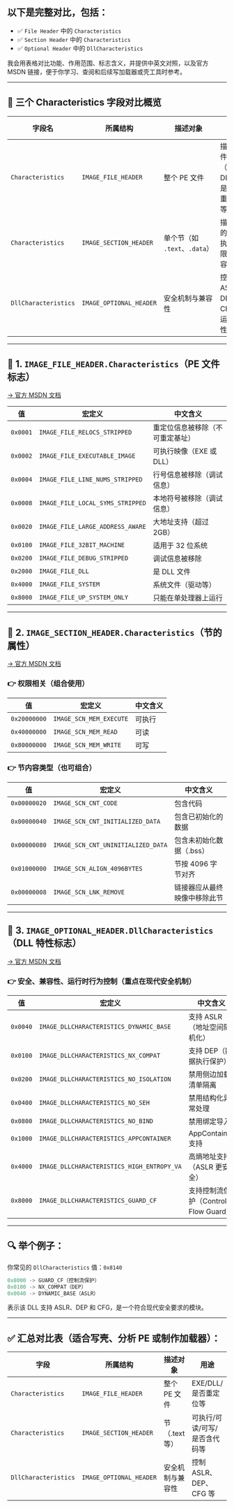 ## 以下是完整对比，包括：

* ✅ `File Header` 中的 `Characteristics`
* ✅ `Section Header` 中的 `Characteristics`
* ✅ `Optional Header` 中的 `DllCharacteristics`

我会用表格对比功能、作用范围、标志含义，并提供中英文对照，以及官方 MSDN 链接，便于你学习、查阅和后续写加载器或壳工具时参考。

---

## 🧠 三个 Characteristics 字段对比概览

| 字段名                  | 所属结构                    | 描述对象                   | 用途                      | 示例                    | MSDN 链接                                                                                            |
| -------------------- | ----------------------- | ---------------------- | ----------------------- | --------------------- | -------------------------------------------------------------------------------------------------- |
| `Characteristics`    | `IMAGE_FILE_HEADER`     | 整个 PE 文件               | 描述文件类型（EXE、DLL）、是否可重定位等 | `0x2000` 表示是 DLL      | [MSDN 说明](https://learn.microsoft.com/en-us/windows/win32/api/winnt/ns-winnt-image_file_header)    |
| `Characteristics`    | `IMAGE_SECTION_HEADER`  | 单个节（如 `.text`、`.data`） | 描述节的读写执行权限和内容           | `0x60000020` 可读可执行代码段 | [MSDN 说明](https://learn.microsoft.com/en-us/windows/win32/api/winnt/ns-winnt-image_section_header) |
| `DllCharacteristics` | `IMAGE_OPTIONAL_HEADER` | 安全机制与兼容性               | 控制 ASLR、DEP、CFG 等运行特性   | `0x0040` 启用 ASLR      | [MSDN 说明](https://learn.microsoft.com/en-us/windows/win32/debug/pe-format#dll-characteristics)     |

---

## 📘 1. `IMAGE_FILE_HEADER.Characteristics`（PE 文件标志）

[→ 官方 MSDN 文档](https://learn.microsoft.com/en-us/windows/win32/api/winnt/ns-winnt-image_file_header)

| 值        | 宏定义                              | 中文含义             |
| -------- | -------------------------------- | ---------------- |
| `0x0001` | `IMAGE_FILE_RELOCS_STRIPPED`     | 重定位信息被移除（不可重定基址） |
| `0x0002` | `IMAGE_FILE_EXECUTABLE_IMAGE`    | 可执行映像（EXE 或 DLL） |
| `0x0004` | `IMAGE_FILE_LINE_NUMS_STRIPPED`  | 行号信息被移除（调试信息）    |
| `0x0008` | `IMAGE_FILE_LOCAL_SYMS_STRIPPED` | 本地符号被移除（调试信息）    |
| `0x0020` | `IMAGE_FILE_LARGE_ADDRESS_AWARE` | 大地址支持（超过 2GB）    |
| `0x0100` | `IMAGE_FILE_32BIT_MACHINE`       | 适用于 32 位系统       |
| `0x0200` | `IMAGE_FILE_DEBUG_STRIPPED`      | 调试信息被移除          |
| `0x2000` | `IMAGE_FILE_DLL`                 | 是 DLL 文件         |
| `0x4000` | `IMAGE_FILE_SYSTEM`              | 系统文件（驱动等）        |
| `0x8000` | `IMAGE_FILE_UP_SYSTEM_ONLY`      | 只能在单处理器上运行       |

---

## 📙 2. `IMAGE_SECTION_HEADER.Characteristics`（节的属性）

[→ 官方 MSDN 文档](https://learn.microsoft.com/en-us/windows/win32/api/winnt/ns-winnt-image_section_header)

### 👉 权限相关（组合使用）

| 值            | 宏定义                     | 中文含义 |
| ------------ | ----------------------- | ---- |
| `0x20000000` | `IMAGE_SCN_MEM_EXECUTE` | 可执行  |
| `0x40000000` | `IMAGE_SCN_MEM_READ`    | 可读   |
| `0x80000000` | `IMAGE_SCN_MEM_WRITE`   | 可写   |

### 👉 节内容类型（也可组合）

| 值            | 宏定义                                | 中文含义           |
| ------------ | ---------------------------------- | -------------- |
| `0x00000020` | `IMAGE_SCN_CNT_CODE`               | 包含代码           |
| `0x00000040` | `IMAGE_SCN_CNT_INITIALIZED_DATA`   | 包含已初始化的数据      |
| `0x00000080` | `IMAGE_SCN_CNT_UNINITIALIZED_DATA` | 包含未初始化数据（.bss） |
| `0x01000000` | `IMAGE_SCN_ALIGN_4096BYTES`        | 节按 4096 字节对齐   |
| `0x00000008` | `IMAGE_SCN_LNK_REMOVE`             | 链接器应从最终映像中移除此节 |

---

## 📒 3. `IMAGE_OPTIONAL_HEADER.DllCharacteristics`（DLL 特性标志）

[→ 官方 MSDN 文档](https://learn.microsoft.com/en-us/windows/win32/debug/pe-format#dll-characteristics)

### 👉 安全、兼容性、运行时行为控制（重点在现代安全机制）

| 值        | 宏定义                                        | 中文含义                        |
| -------- | ------------------------------------------ | --------------------------- |
| `0x0040` | `IMAGE_DLLCHARACTERISTICS_DYNAMIC_BASE`    | 支持 ASLR（地址空间随机化）            |
| `0x0100` | `IMAGE_DLLCHARACTERISTICS_NX_COMPAT`       | 支持 DEP（数据执行保护）              |
| `0x0200` | `IMAGE_DLLCHARACTERISTICS_NO_ISOLATION`    | 禁用侧边加载清单隔离                  |
| `0x0400` | `IMAGE_DLLCHARACTERISTICS_NO_SEH`          | 禁用结构化异常处理                   |
| `0x0800` | `IMAGE_DLLCHARACTERISTICS_NO_BIND`         | 禁用绑定导入                      |
| `0x1000` | `IMAGE_DLLCHARACTERISTICS_APPCONTAINER`    | AppContainer 支持             |
| `0x4000` | `IMAGE_DLLCHARACTERISTICS_HIGH_ENTROPY_VA` | 高熵地址支持（ASLR 更安全）            |
| `0x8000` | `IMAGE_DLLCHARACTERISTICS_GUARD_CF`        | 支持控制流保护（Control Flow Guard） |

---

## 🔍 举个例子：

你常见的 `DllCharacteristics` 值：`0x8140`

```c
0x8000 -> GUARD_CF（控制流保护）
0x0100 -> NX_COMPAT（DEP）
0x0040 -> DYNAMIC_BASE（ASLR）
```

表示该 DLL 支持 ASLR、DEP 和 CFG，是一个符合现代安全要求的模块。

---

## ✅ 汇总对比表（适合写壳、分析 PE 或制作加载器）：

| 字段                   | 所属结构                    | 描述对象      | 用途                | 示例                      | MSDN 链接                                                                                       |
| -------------------- | ----------------------- | --------- | ----------------- | ----------------------- | --------------------------------------------------------------------------------------------- |
| `Characteristics`    | `IMAGE_FILE_HEADER`     | 整个 PE 文件  | EXE/DLL/是否重定位等    | `0x2002` = 可执行 DLL      | [文档](https://learn.microsoft.com/en-us/windows/win32/api/winnt/ns-winnt-image_file_header)    |
| `Characteristics`    | `IMAGE_SECTION_HEADER`  | 节（.text等） | 可执行/可读/可写/是否含代码等  | `0x60000020`            | [文档](https://learn.microsoft.com/en-us/windows/win32/api/winnt/ns-winnt-image_section_header) |
| `DllCharacteristics` | `IMAGE_OPTIONAL_HEADER` | 安全机制与兼容性  | 控制 ASLR、DEP、CFG 等 | `0x8140` = ASLR+DEP+CFG | [文档](https://learn.microsoft.com/en-us/windows/win32/debug/pe-format#dll-characteristics)     |
